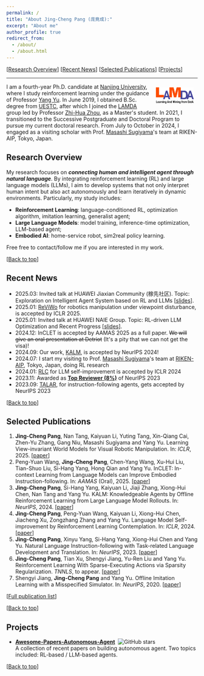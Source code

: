 ```yaml
---
permalink: /
title: "About Jing-Cheng Pang (庞竟成):"
excerpt: "About me"
author_profile: true
redirect_from: 
  - /about/
  - /about.html
---
```


<a id="top"></a> 

<style>
html {
  scroll-padding-top: 60px;
}
:target::before {
  content: "";
  display: block;
  height: 60px;
  margin: -60px 0 0;
}
</style>

[[Research Overview](#research-overview)] [[Recent News](#recent-news)] [[Selected Publications](#selected-publications)] [[Projects](#projects)]

---

<div style="float: right; margin: 10px;">
  <a href="http://www.lamda.nju.edu.cn/"> <img src="../images/lamda_logo.jpg" alt="Your Image" style="max-width: 100px; max-height: 100px;" /> </a>
</div>


I am a fourth-year Ph.D. candidate at [Nanjing University](https://www.nju.edu.cn/), where I study reinforcement learning under the guidance of Professor [Yang Yu](https://www.wolai.com/eyounx/dtR1MTyRXS5tP5Cex4KtdK). 
In June 2019, I obtained B.Sc. degree from [UESTC](https://www.uestc.edu.cn/), after which I joined the [LAMDA](https://www.lamda.nju.edu.cn) group led by Professor [Zhi-Hua Zhou](https://cs.nju.edu.cn/zhouzh/index.htm), as a Master's student. 
In 2021, I transitioned to the Successive Postgraduate and Doctoral Program to pursue my current doctoral research.
From July to October in 2024, I engaged as a visiting scholar with Prof. [Masashi Sugiyama](http://www.ms.k.u-tokyo.ac.jp/sugi/)'s team at RIKEN-AIP, Tokyo, Japan.

## Research Overview

My research focuses on **_connecting human and intelligent agent through natural language_**.
By integrating reinforcement learning (RL) and large language models (LLMs), I aim to develop systems that not only interpret human intent but also act autonomously and learn iteratively in dynamic environments.
Particularly, my study includes:

- **Reinforcement Learning**: language-conditioned RL, optimization algorithm, imitation learning, generalist agent;
- **Large Language Models**: model training, inference-time optimization, LLM-based agent;
- **Embodied AI**: home-service robot, sim2real policy learning.

Free free to contact/follow me if you are interested in my work. 

[[Back to top](#top)]

## Recent News
- 2025.03: Invited talk at HUAWEI Jiaxian Community (稼先社区). Topic: Exploration on Intelligent Agent System based on RL and LLMs [[slides](/files/slides/jiaxian_slides.pdf)].
- 2025.01: [ReViWo](https://openreview.net/forum?id=vJwjWyt4Ed) for robotics manipulation under viewpoint disturbance, is accepted by ICLR 2025.
- 2025.01: Invited talk at HUAWEI NAIE Group. Topic: RL-driven LLM Optimization and Recent Progress [[slides](/files/slides/RL_driven_LLM.pdf)].
- 2024.12: InCLET is accepted by AAMAS 2025 as a full paper. ~~We will give an oral presentation at Detriot~~ (It's a pity that we can not get the visa)!
- 2024.09: Our work, [KALM](https://openreview.net/forum?id=tb1MlJCY5g), is accepted by NeurIPS 2024! 
- 2024.07: I start my visiting to Prof. [Masashi Sugiyama](http://www.ms.k.u-tokyo.ac.jp/sugi/)'s team at [RIKEN-AIP](https://www.riken.jp/en/research/labs/aip/), Tokyo, Japan, doing RL research
- 2024.01: [RLC](https://openreview.net/forum?id=38E4yUbrgr) for LLM self-improvement is accepted by ICLR 2024
- 2023.11: Awarded as [**Top Reviewer (8%)**](https://nips.cc/Conferences/2023/ProgramCommittee) of NeurIPS 2023
- 2023.09: [TALAR](https://openreview.net/forum?id=bx0SDRVDzF&noteId=E1F2N1w0DO), for instruction-following agents, gets accepted by NeurIPS 2023

[[Back to top](#top)]

## Selected Publications

1. **Jing-Cheng Pang**, Nan Tang, Kaiyuan Li, Yuting Tang, Xin-Qiang Cai, Zhen-Yu Zhang, Gang Niu, Masashi Sugiyama and Yang Yu. Learning View-invariant World Models for Visual Robotic Manipulation. In: *ICLR*, 2025. [[paper](https://openreview.net/forum?id=vJwjWyt4Ed)]
2. Peng-Yuan Wang, **Jing-Cheng Pang**, Chen-Yang Wang, Xu-Hui Liu, Tian-Shuo Liu, Si-Hang Yang, Hong Qian and Yang Yu. InCLET: In-context Learning from Language Models can Improve Embodied Instruction-following. In: *AAMAS* (Oral), 2025. [[paper](https://openreview.net/forum?id=qaI22j5mwJ)]
3. **Jing-Cheng Pang**, Si-Hang Yang, Kaiyuan Li, Jiaji Zhang, Xiong-Hui Chen, Nan Tang and Yang Yu. KALM: Knowledgeable Agents by Offline Reinforcement Learning from Large Language Model Rollouts. In: *NeurIPS*, 2024. [[paper](https://openreview.net/forum?id=tb1MlJCY5g)]
4. **Jing-Cheng Pang**, Peng-Yuan Wang, Kaiyuan Li, Xiong-Hui Chen, Jiacheng Xu, Zongzhang Zhang and Yang Yu. Language Model Self-improvement by Reinforcement Learning Contemplation. In: *ICLR*, 2024. [[paper](https://openreview.net/forum?id=38E4yUbrgr)]
5. **Jing-Cheng Pang**, Xinyu Yang, Si-Hang Yang, Xiong-Hui Chen and Yang Yu. Natural Language Instruction-following with Task-related Language Development and Translation. In: *NeurIPS*, 2023. [[paper](https://openreview.net/forum?id=bx0SDRVDzF)]
6. **Jing-Cheng Pang**, Tian Xu, Shengyi Jiang, Yu-Ren Liu and Yang Yu. Reinforcement Learning With Sparse-Executing Actions via Sparsity Regularization. *TNNLS*, to appear. [[paper](https://arxiv.org/pdf/2105.08666)]
7. Shengyi Jiang, **Jing-Cheng Pang** and Yang Yu. Offline Imitation Learning with a Misspecified Simulator. In: *NeurIPS*, 2020. [[paper](https://proceedings.neurips.cc/paper_files/paper/2020/file/60cb558c40e4f18479664069d9642d5a-Paper.pdf)]

[[Full publication list](/publications/)]

[[Back to top](#top)]

## Projects

<ul>
    <li><strong><a href="https://github.com/lafmdp/Awesome-Papers-Autonomous-Agent" target="_blank">Awesome-Papers-Autonomous-Agent</a></strong>&nbsp;&nbsp;<img style="height:1em" alt="GitHub stars" src="https://img.shields.io/github/stars/lafmdp/Awesome-Papers-Autonomous-Agent?style=social" />
    <br />
    A collection of recent papers on building autonomous agent. Two topics included: RL-based / LLM-based agents.
    </li>
</ul>

[[Back to top](#top)]


